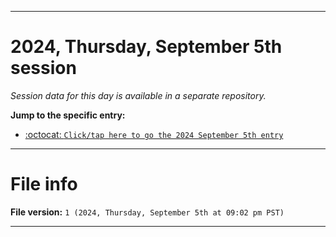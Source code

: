 
***

# 2024, Thursday, September 5th session

_Session data for this day is available in a separate repository._

**Jump to the specific entry:**

- [:octocat: `Click/tap here to go the 2024 September 5th entry`](https://github.com/seanpm2001/SeansLifeArchive_Images_TinyTower_Y2024/tree/SeansLifeArchive_Images_TinyTower_Y2024_Main-dev/2024/09_September/05/)

***

# File info

**File version:** `1 (2024, Thursday, September 5th at 09:02 pm PST)`

***
